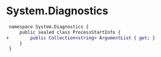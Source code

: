 # System.Diagnostics

``` diff
 namespace System.Diagnostics {
     public sealed class ProcessStartInfo {
+        public Collection<string> ArgumentList { get; }
     }
 }
```

